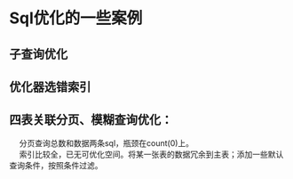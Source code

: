 

# Sql优化的一些案例  
<!-- 
**limit，子查询优化
一次 SQL 查询优化原理分析(900W+ 数据，从 17s 到 300ms)
https://mp.weixin.qq.com/s/7CAuMI7mzFxENfRCM4N65g



强制使用索引失败，要用analyze tables，看它有没有再重新组队。  
-->

## 子查询优化
<!--

子查询优化
一次非常有意思的 SQL 优化经历：从 30248.271s 到 0.001s 
https://mp.weixin.qq.com/s/rjkvvd2ia1A_Ix6rHYTgpw

-->

## 优化器选错索引  
<!--

MySQL 索引优化实例
https://mp.weixin.qq.com/s/dUgonoftcSGjlWgYpoTEUw
-->


## 四表关联分页、模糊查询优化：  
&emsp; 分页查询总数和数据两条sql，瓶颈在count(0)上。   
&emsp; 索引比较全，已无可优化空间。将某一张表的数据冗余到主表；添加一些默认查询条件，按照条件过滤。    


